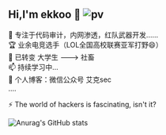 ## Hi,I'm ekkoo 👋  ![pv](https://pageview.vercel.app/?github_user=ekkoo-z)
🌱 专注于代码审计，内网渗透，红队武器开发......  
🏆 业余电竞选手（LOL全国高校联赛亚军打野😄）  
🔭 已转变 大学生 ---> 社畜   
📫 持续学习中...  
💬 个人博客：微信公众号 艾克sec  
....  

⚡ The world of hackers is fascinating, isn't it?  


![Anurag's GitHub stats](https://github-readme-stats.vercel.app/api?username=ekkoo-z)
<!--
**ekkoo-z/ekkoo-z** is a ✨ _special_ ✨ repository because its `README.md` (this file) appears on your GitHub profile.

Here are some ideas to get you started:

- 🔭 I’m currently working on ...
- 🌱 I’m currently learning ...
- 👯 I’m looking to collaborate on ...
- 🤔 I’m looking for help with ...
- 💬 Ask me about ...
- 📫 How to reach me: ...
- 😄 Pronouns: ...
- ⚡ Fun fact: ...
-->

